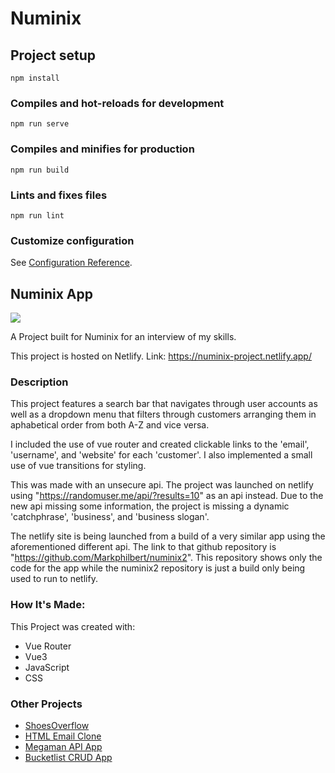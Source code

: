 # Numinix

## Project setup
```
npm install
```

### Compiles and hot-reloads for development
```
npm run serve
```

### Compiles and minifies for production
```
npm run build
```

### Lints and fixes files
```
npm run lint
```

### Customize configuration
See [Configuration Reference](https://cli.vuejs.org/config/).

<h2>Numinix App</h2>

<img src="https://user-images.githubusercontent.com/84154978/139332270-eda80cef-d64f-4a0d-b0e9-b6a39f4cc91e.gif" >

A Project built for Numinix for an interview of my skills.

This project is hosted on Netlify.
Link: https://numinix-project.netlify.app/

<h3>Description</h3>

This project features a search bar that navigates through user accounts as well as a dropdown menu that filters through customers arranging them in aphabetical order from both A-Z and vice versa.

I included the use of vue router and created clickable links to the 'email', 'username', and 'website' for each 'customer'. I also implemented a small use of vue transitions for styling.

This was made with an unsecure api. The project was launched on netlify using "https://randomuser.me/api/?results=10" as an api instead. Due to the new api missing some information, the project is missing a dynamic 'catchphrase', 'business', and 'business slogan'.

The netlify site is being launched from a build of a very similar app using the aforementioned different api. The link to that github repository is "https://github.com/Markphilbert/numinix2". This repository shows only the code for the app while the numinix2 repository is just a build only being used to run to netlify.

<h3>How It's Made:</h3>

This Project was created with: 
<ul>
<li>Vue Router</li>
<li>Vue3</li>
<li>JavaScript</li>
<li>CSS</li>
</ul>

<h3>Other Projects</h3>
<ul>
<li><a href="https://github.com/Markphilbert/ShoesOverflow">ShoesOverflow</a></li>
<li><a href="https://github.com/Markphilbert/HTML-Email">HTML Email Clone</a></li>
<li><a href="https://github.com/Markphilbert/megamanApiApp">Megaman API App</a></li>
<li><a href="https://github.com/Markphilbert/bucketlist">Bucketlist CRUD App</a></li>
</ul>
